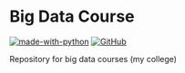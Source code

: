 # Big Data Course

[![made-with-python](https://img.shields.io/badge/Made%20with-Python-1f425f.svg)](https://www.python.org/)
[![GitHub](https://img.shields.io/github/license/mashape/apistatus.svg)](https://github.com/imamdigmi/bigdata/blob/master/LICENSE)

Repository for big data courses (my college)
